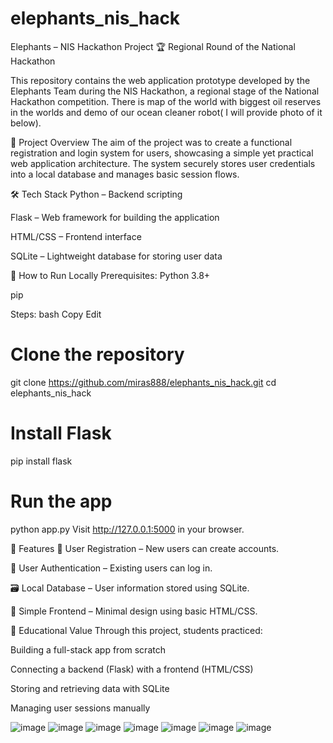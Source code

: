 # elephants_nis_hack
Elephants – NIS Hackathon Project
🏆 Regional Round of the National Hackathon

This repository contains the web application prototype developed by the Elephants Team during the NIS Hackathon, a regional stage of the National Hackathon competition.
There is map of the world with biggest oil reserves in the worlds and demo of our ocean cleaner robot( I will provide photo of it below).

🌟 Project Overview
The aim of the project was to create a functional registration and login system for users, showcasing a simple yet practical web application architecture.
The system securely stores user credentials into a local database and manages basic session flows.

🛠️ Tech Stack
Python – Backend scripting

Flask – Web framework for building the application

HTML/CSS – Frontend interface

SQLite – Lightweight database for storing user data

🚀 How to Run Locally
Prerequisites:
Python 3.8+

pip

Steps:
bash
Copy
Edit
# Clone the repository
git clone https://github.com/miras888/elephants_nis_hack.git
cd elephants_nis_hack

# Install Flask
pip install flask

# Run the app
python app.py
Visit http://127.0.0.1:5000 in your browser.

🌠 Features
📝 User Registration – New users can create accounts.

🔐 User Authentication – Existing users can log in.

🗃️ Local Database – User information stored using SQLite.

🎨 Simple Frontend – Minimal design using basic HTML/CSS.

🧠 Educational Value
Through this project, students practiced:

Building a full-stack app from scratch

Connecting a backend (Flask) with a frontend (HTML/CSS)

Storing and retrieving data with SQLite

Managing user sessions manually


![image](https://github.com/user-attachments/assets/ea449f74-2875-4f1a-87f8-ea5301d2725a)
![image](https://github.com/user-attachments/assets/a112c909-cc0a-4299-b490-9d058ef61b6b)
![image](https://github.com/user-attachments/assets/35afdf69-0eb3-4763-ad2a-7ab25655e006)
![image](https://github.com/user-attachments/assets/463f3562-0906-493f-bc3c-08c26221bbe9)
![image](https://github.com/user-attachments/assets/89c593a0-3249-4970-87cc-a7d26ab6d1ec)
![image](https://github.com/user-attachments/assets/44f5550f-6905-4b15-8754-e292be53589a)
![image](https://github.com/user-attachments/assets/cc5f177b-2956-4bed-a1b2-34f50a6b69df)
